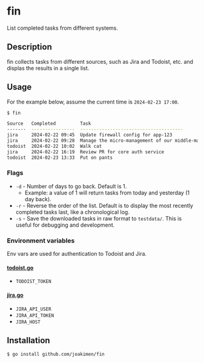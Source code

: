 # fin

List completed tasks from different systems.

## Description

fin collects tasks from different sources, such as Jira and Todoist, etc. and displas the results in a single list.

## Usage

For the example below, assume the current time is `2024-02-23 17:00`.

```bash
$ fin

Source   Completed         Task
-------  ----------------  --------------------------------------
jira     2024-02-22 09:45  Update firewall config for app-123
jira     2024-02-22 09:28  Manage the micro-management of our middle-manager
todoist  2024-02-22 10:02  Walk cat
jira     2024-02-22 16:19  Review PR for core auth service
todoist  2024-02-23 13:33  Put on pants
```

### Flags

- `-d` - Number of days to go back. Default is 1.
  - Example: a value of 1 will return tasks from today and yesterday (1 day back).
- `-r` - Reverse the order of the list. Default is to display the most recently 
completed tasks last, like a chronological log.
- `-s` - Save the downloaded tasks in raw format to `testdata/`. This is useful for debugging and development.

### Environment variables

Env vars are used for authentication to Todoist and Jira.

#### [todoist.go](todoist/todoist.go)
- `TODOIST_TOKEN`

#### [jira.go](jira/jira.go)
- `JIRA_API_USER`
- `JIRA_API_TOKEN`
- `JIRA_HOST`

## Installation

```bash
$ go install github.com/joakimen/fin
```